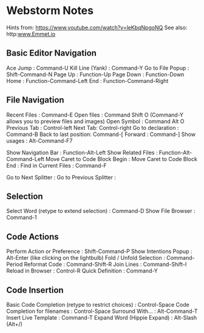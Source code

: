 # Webstorm Notes
Hints from: https://www.youtube.com/watch?v=leKbqNpgoNQ
See also: http:www.Emmet.io

## Basic Editor Navigation
Ace Jump : Command-U
Kill Line (Yank) : Command-Y
Go to File Popup : Shift-Command-N
Page Up : Function-Up
Page Down : Function-Down
Home : Function-Command-Left
End : Function-Command-Right

## File Navigation
Recent Files : Command-E
Open files : Command Shift O (Command-Y allows you to preview files and images)
Open Symbol : Command Alt O
Previous Tab : Control-left
Next Tab: Control-right
Go to declaration : Command-B
Back to last position: Command-[
Forward : Command-]
Show usages : Alt-Command-F7

Show Navigation Bar : Function-Alt-Left
Show Related Files : Function-Alt-Command-Left
Move Caret to Code Block Begin :
Move Caret to Code Block End :
Find in Current Files : Command-F

Go to Next Splitter :
Go to Previous Splitter :

## Selection
Select Word (retype to extend selection) : Command-D
Show File Browser : Command-1

## Code Actions
Perform Action or Preference : Shift-Command-P
Show Intentions Popup : Alt-Enter (like clicking on the lightbulb)
Fold / Unfold Selection : Command-Period
Reformat Code : Command-Shift-R
Join Lines : Command-Shift-I
Reload in Browser : Control-R
Quick Definition : Command-Y

## Code Insertion
Basic Code Completion (retype to restrict choices) : Control-Space
Code Completion for filenames : Control-Space
Surround With... : Alt-Command-T
Insert Live Template : Command-T
Expand Word (Hippie Expand) : Alt-Slash (Alt+/)
